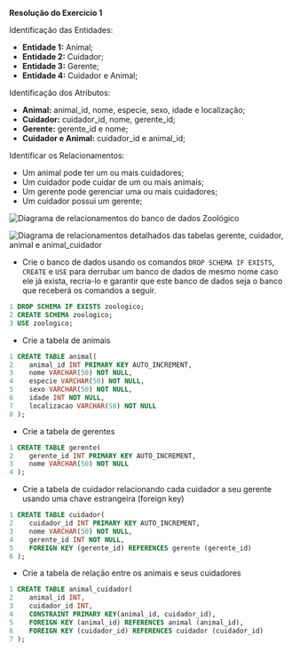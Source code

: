 **Resolução do Exercício 1**

Identificação das Entidades:

* **Entidade 1:** Animal;
* **Entidade 2:** Cuidador;
* **Entidade 3:** Gerente;
* **Entidade 4:** Cuidador e Animal;

Identificação dos Atributos:

* **Animal:** animal_id, nome, especie, sexo, idade e localização;
* **Cuidador:** cuidador_id, nome, gerente_id;
* **Gerente:** gerente_id e nome;
* **Cuidador e Animal:** cuidador_id e animal_id;

Identificar os Relacionamentos:

* Um animal pode ter um ou mais cuidadores;
* Um cuidador pode cuidar de um ou mais animais;
* Um gerente pode gerenciar uma ou mais cuidadores;
* Um cuidador possui um gerente;

![Diagrama de relacionamentos do banco de dados Zoológico](https://content-assets.betrybe.com/prod/Diagrama%20de%20relacionamentos%20do%20banco%20de%20dados%20Zool%C3%B3gico.png)

![Diagrama de relacionamentos detalhados das tabelas gerente, cuidador, animal e animal_cuidador](https://content-assets.betrybe.com/prod/Diagrama%20de%20relacionamentos%20detalhados%20das%20tabelas%20gerente,%20cuidador,%20animal%20e%20animal_cuidador.png)

* Crie o banco de dados usando os comandos `DROP SCHEMA IF EXISTS`, `CREATE` e `USE` para derrubar um banco de dados de mesmo nome caso ele já exista, recria-lo e garantir que este banco de dados seja o banco que receberá os comandos a seguir.

```sql
1 DROP SCHEMA IF EXISTS zoologico;
2 CREATE SCHEMA zoologico;
3 USE zoologico;
```

* Crie a tabela de animais

```sql
1 CREATE TABLE animal(
2    animal_id INT PRIMARY KEY AUTO_INCREMENT,
3    nome VARCHAR(50) NOT NULL,
4    especie VARCHAR(50) NOT NULL,
5    sexo VARCHAR(50) NOT NULL,
6    idade INT NOT NULL,
7    localizacao VARCHAR(50) NOT NULL
8 );
```

* Crie a tabela de gerentes

```sql
1 CREATE TABLE gerente(
2    gerente_id INT PRIMARY KEY AUTO_INCREMENT,
3    nome VARCHAR(50) NOT NULL
4 );
```

* Crie a tabela de cuidador relacionando cada cuidador a seu gerente usando uma chave estrangeira (foreign key)

```sql
1 CREATE TABLE cuidador(
2    cuidador_id INT PRIMARY KEY AUTO_INCREMENT,
3    nome VARCHAR(50) NOT NULL,
4    gerente_id INT NOT NULL,
5    FOREIGN KEY (gerente_id) REFERENCES gerente (gerente_id)
6 );
```

* Crie a tabela de relação entre os animais e seus cuidadores

```sql
1 CREATE TABLE animal_cuidador(
2    animal_id INT,
3    cuidador_id INT,
4    CONSTRAINT PRIMARY KEY(animal_id, cuidador_id),
5    FOREIGN KEY (animal_id) REFERENCES animal (animal_id),
6    FOREIGN KEY (cuidador_id) REFERENCES cuidador (cuidador_id)
7 );
```
